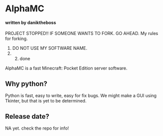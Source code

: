 # AlphaMC
#### written by daniktheboss

PROJECT STOPPED!! IF SOMEONE WANTS TO FORK. GO AHEAD.
My rules for forking.

1. DO NOT USE MY SOFTWARE NAME. 
2. 2. done

AlphaMC is a fast Minecraft: Pocket Edition server software.

## Why python?
Python is fast, easy to write, easy for fix bugs. We might make a GUI using Tkinter, but that is yet to be determined.

## Release date?
NA yet. check the repo for info!
